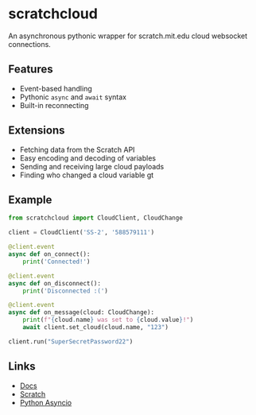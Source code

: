 # scratchcloud
An asynchronous pythonic wrapper for scratch.mit.edu cloud websocket connections.

## Features
 * Event-based handling
 * Pythonic `async` and `await` syntax
 * Built-in reconnecting

## Extensions
 * Fetching data from the Scratch API
 * Easy encoding and decoding of variables
 * Sending and receiving large cloud payloads
 * Finding who changed a cloud variable
gt
## Example
```python
from scratchcloud import CloudClient, CloudChange

client = CloudClient('SS-2', '588579111')

@client.event
async def on_connect():
    print('Connected!')

@client.event
async def on_disconnect():
    print('Disconnected :(')

@client.event
async def on_message(cloud: CloudChange):
    print(f"{cloud.name} was set to {cloud.value}!")
    await client.set_cloud(cloud.name, "123")

client.run("SuperSecretPassword22")
```

## Links
 * [Docs](https://yuwex.github.io/scratchcloud)
 * [Scratch](https://scratch.mit.edu)
 * [Python Asyncio](https://docs.python.org/3/library/asyncio.html)